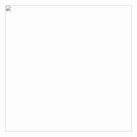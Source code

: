 
<img src="https://user-images.githubusercontent.com/20196847/90257145-21c1fa80-de1d-11ea-9fb3-c68ed4d216c2.jpg" height="400" width="400" img align="center">
